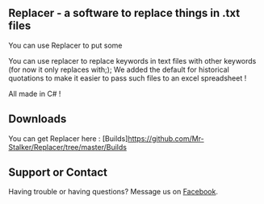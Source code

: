 ## Replacer - a software to replace things in .txt files

You can use Replacer to put some 

You can use replacer to replace keywords in text files with other keywords (for now it only replaces with;);
We added the default for historical quotations to make it easier to pass such files to an excel spreadsheet !

All made in C# !

## Downloads

You can get Replacer here : [Builds]https://github.com/Mr-Stalker/Replacer/tree/master/Builds

## Support or Contact

Having trouble or having questions? Message us on [Facebook](https://www.facebook.com/nishinoshouse/).
